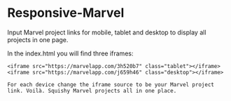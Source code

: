 # Responsive-Marvel
Input Marvel project links for mobile, tablet and desktop to display all projects in one page.

In the index.html you will find three iframes:

```<iframe src="https://marvelapp.com/68f36da" class="mobile"></iframe>
<iframe src="https://marvelapp.com/3h520b7" class="tablet"></iframe>
<iframe src="https://marvelapp.com/j659h46" class="desktop"></iframe>

For each device change the iframe source to be your Marvel project link. Voilà. Squishy Marvel projects all in one place.
